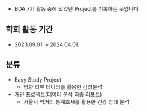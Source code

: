 - BDA 7기 활동 중에 있었던 Project를 기록하는 곳입니다.

## 학회 활동 기간
- 2023.09.01. ~ 2024.04.01.

## 분류
- Easy Study Project
  - 영화 리뷰 데이터를 활용한 감성분석
- 개인 프로젝트(데이터 분석 최종 리포트)
  - 서울시 먹거리 통계조사를 활용한 건강 상태 분석
